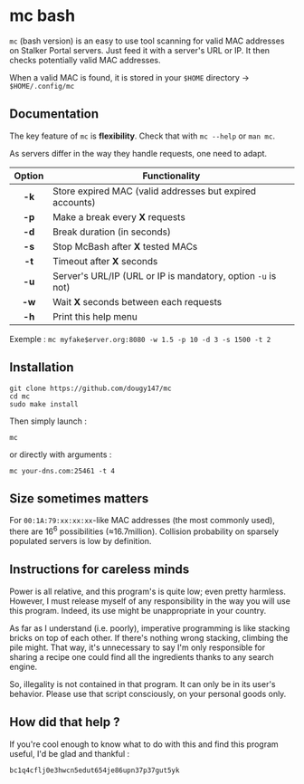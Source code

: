 # mc bash

`mc` (bash version) is an easy to use tool scanning for valid MAC addresses on Stalker Portal servers.
Just feed it with a server's URL or IP. It then checks potentially valid MAC addresses.

When a valid MAC is found, it is stored in your `$HOME` directory -> `$HOME/.config/mc`


## Documentation

The key feature of `mc` is **flexibility**. Check that with `mc --help` or `man mc`.

As servers differ in the way they handle requests, one need to adapt.

| Option | Functionality                                                |
|:------:|--------------------------------------------------------------|
| **-k** | Store expired MAC (valid addresses but expired accounts)     |
| **-p** | Make a break every **X** requests                            |
| **-d** | Break duration (in seconds)                                  |
| **-s** | Stop McBash after **X** tested MACs                          |
| **-t** | Timeout after **X** seconds                                  |
| **-u** | Server's URL/IP (URL or IP is mandatory, option `-u` is not) |
| **-w** | Wait **X** seconds between each requests                     |
| **-h** | Print this help menu                                         |

Exemple : `mc myfake$erver.org:8080 -w 1.5 -p 10 -d 3 -s 1500 -t 2`

## Installation

```
git clone https://github.com/dougy147/mc
cd mc
sudo make install
```
Then simply launch :
```
mc
```
or directly with arguments :
```
mc your-dns.com:25461 -t 4
```

## Size sometimes matters

For `00:1A:79:xx:xx:xx`-like MAC addresses (the most commonly used), there are $16^6$ possibilities (≈16.7million). Collision probability on sparsely populated servers is low by definition.

## Instructions for careless minds

Power is all relative, and this program's is quite low; even pretty harmless. However, I must release myself of any responsibility in the way you will use this program. Indeed, its use might be unappropriate in your country.

As far as I understand (i.e. poorly), imperative programming is like stacking bricks on top of each other.
If there's nothing wrong stacking, climbing the pile might.
That way, it's unnecessary to say I'm only responsible for sharing a recipe one could find all the ingredients thanks to any search engine.

So, illegality is not contained in that program. It can only be in its user's behavior.
Please use that script consciously, on your personal goods only.


## How did that help ?

If you're cool enough to know what to do with this and find this program useful, I'd be glad and thankful :

`bc1q4cflj0e3hwcn5edut654je86upn37p37gut5yk`
